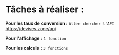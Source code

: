 # Tâches à réaliser :

**Pour les taux de conversion :**
`Aller chercher l'API`
https://devises.zone/api


**Pour l'affichage :**
`1 fonction`

**Pour les calculs :**
`3 fonctions`

